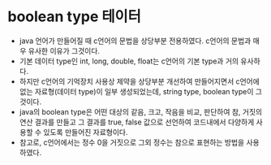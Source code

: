 # boolean type 테이터
* java 언어가 만들어질 때 c언어의 문법을 상당부분 전용하였다. c언어의 문법과 매우 유사한 이유가 그것이다.
* 기본 데이터 type인 int, long, double, float는 c언어의 기본 type과 거의 유사하다.
* 하지만 c언어의 기억장치 사용상 제약을 상당부분 개선하여 만들어지면서 c언어에 없는 자료형(데이터 type)이 일부 생성되었는데, string type, boolean type이 그것이다.
* java의 boolean type은 어떤 대상의 같음, 크고, 작음을 비교, 판단하여 참, 거짓의 연산 결과를 만들고 그 결과를 true, false 값으로 선언하여 코드내에서 다양하게 사용할 수 있도록 만들어진 자료형이다.
* 참고로, c언어에서는 정수 0을 거짓으로 그외 정수는 참으로 표현하는 방법을 사용하였다.
